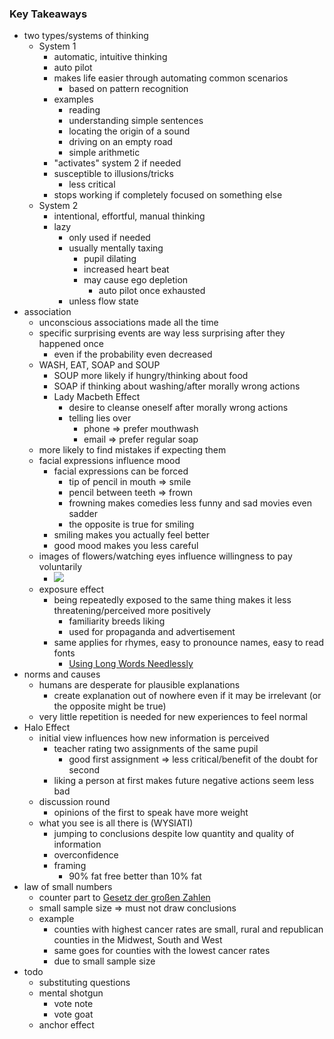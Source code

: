 ### Key Takeaways
+ two types/systems of thinking
	+ System 1
		+ automatic, intuitive thinking
		+ auto pilot
		+ makes life easier through automating common scenarios
			+ based on pattern recognition
		+ examples
			+ reading
			+ understanding simple sentences
			+ locating the origin of a sound
			+ driving on an empty road
			+ simple arithmetic
		+ "activates" system 2 if needed
		+ susceptible to illusions/tricks
			+ less critical
		+ stops working if completely focused on something else
	+ System 2
		+ intentional, effortful, manual thinking
		+ lazy
			+ only used if needed
			+ usually mentally taxing
				+ pupil dilating
				+ increased heart beat
				+ may cause ego depletion
					+ auto pilot once exhausted
			+ unless flow state
+ association
	+ unconscious associations made all the time
	+ specific surprising events are way less surprising after they happened once
		+ even if the probability even decreased
	+ WASH, EAT, SOAP and SOUP
		+ SOUP more likely if hungry/thinking about food
		+ SOAP if thinking about washing/after morally wrong actions
		+ Lady Macbeth Effect
			+ desire to cleanse oneself after morally wrong actions
			+ telling lies over 
				+ phone => prefer mouthwash
				+ email => prefer regular soap
	+ more likely to find mistakes if expecting them
	+ facial expressions influence mood
		+ facial expressions can be forced
			+ tip of pencil in mouth => smile
			+ pencil between teeth => frown
			+ frowning makes comedies less funny and sad movies even sadder
			+ the opposite is true for smiling
		+ smiling makes you actually feel better
		+ good mood makes you less careful
	+ images of flowers/watching eyes influence willingness to pay voluntarily
		+ ![](Pasted%20image%2020240204115620.png)
	+ exposure effect
		+ being repeatedly exposed to the same thing makes it less threatening/perceived more positively
			+ familiarity breeds liking
			+ used for propaganda and advertisement
		+ same applies for rhymes, easy to pronounce names, easy to read fonts
			+ [Using Long Words Needlessly](Using%20Long%20Words%20Needlessly.md)
+ norms and causes
	+ humans are desperate for plausible explanations
		+ create explanation out of nowhere even if it may be irrelevant (or the opposite might be true)
	+ very little repetition is needed for new experiences to feel normal
+ Halo Effect
	+ initial view influences how new information is perceived
		+ teacher rating two assignments of the same pupil
			+ good first assignment => less critical/benefit of the doubt for second
		+ liking a person at first makes future negative actions seem less bad
	+ discussion round
		+ opinions of the first to speak have more weight
	+ what you see is all there is (WYSIATI)
		+ jumping to conclusions despite low quantity and quality of information 
		+ overconfidence
		+ framing
			+ 90% fat free better than 10% fat
+ law of small numbers
	+ counter part to [Gesetz der großen Zahlen](../Mathematik/Wahrscheinlichkeitstheorie/Konvergenz%20von%20Zufallszahlen/Gesetz%20der%20großen%20Zahlen.md)
	+ small sample size => must not draw conclusions
	+ example
		+ counties with highest cancer rates are small, rural and republican counties in the Midwest, South and West
		+ same goes for counties with the lowest cancer rates
		+ due to small sample size
+ todo
	+ substituting questions
	+ mental shotgun
		+ vote note
		+ vote goat
	+ anchor effect
